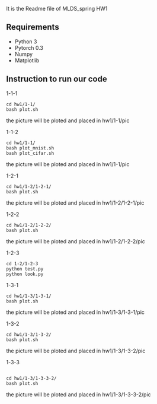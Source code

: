 It is the Readme file of MLDS_spring HW1 
## Requirements

- Python 3
- Pytorch 0.3
- Numpy
- Matplotlib

## Instruction to run our code

1-1-1
```
cd hw1/1-1/
bash plot.sh
```
the picture will be ploted and placed in  hw1/1-1/pic

1-1-2
```
cd hw1/1-1/
bash plot_mnist.sh
bash plot_cifar.sh
```
the picture will be ploted and placed in  hw1/1-1/pic

1-2-1
```
cd hw1/1-2/1-2-1/
bash plot.sh
```
the picture will be ploted and placed in  hw1/1-2/1-2-1/pic

1-2-2
```
cd hw1/1-2/1-2-2/
bash plot.sh
```
the picture will be ploted and placed in  hw1/1-2/1-2-2/pic


1-2-3
```
cd 1-2/1-2-3
python test.py
python look.py
```

1-3-1
```
cd hw1/1-3/1-3-1/
bash plot.sh
```
the picture will be ploted and placed in  hw1/1-3/1-3-1/pic


1-3-2
```
cd hw1/1-3/1-3-2/
bash plot.sh
```
the picture will be ploted and placed in  hw1/1-3/1-3-2/pic


1-3-3
```

cd hw1/1-3/1-3-3-2/
bash plot.sh
```
the picture will be ploted and placed in  hw1/1-3/1-3-3-2/pic





